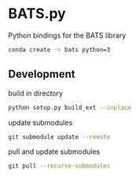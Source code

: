 # BATS.py
Python bindings for the BATS library

```bash
conda create -n bats python=3
```


## Development

build in directory
```bash
python setup.py build_ext --inplace
```

update submodules
```bash
git submodule update --remote
```

pull and update submodules
```bash
git pull --recurse-submodules
```
